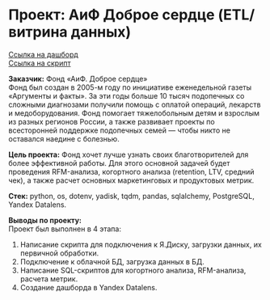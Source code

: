 # Проект: АиФ Доброе сердце (ETL/витрина данных)  
[Ссылка на дашборд](https://datalens.yandex/zakofcgt6038m)  
[Ссылка на скрипт](https://github.com/korneeva-anastasia/DA_projects/blob/main/dobro_aif/aif.ipynb)

**Заказчик:** Фонд «АиФ. Доброе сердце»  
Фонд был создан в 2005-м году по инициативе еженедельной газеты «Аргументы и факты». За эти годы больше 10 тысяч подопечных со сложными диагнозами получили помощь с оплатой операций, лекарств и медоборудования. Фонд помогает тяжелобольным детям и взрослым из разных регионов России, а также развивает проекты по всесторонней поддержке подопечных семей — чтобы никто не оставался наедине с болезнью.  

**Цель проекта:** Фонд хочет лучше узнать своих благотворителей для более эффективной работы. Для этого основной задачей будет проведения RFM-анализа, когортного анализа (retention, LTV, средний чек), а также расчет основных маркетинговых и продуктовых метрик.   

**Стек:** python, os, dotenv, yadisk, tqdm, pandas, sqlalchemy, PostgreSQL, Yandex Datalens.  

**Выводы по проекту:**  
Проект был выполнен в 4 этапа:
1. Написание скрипта для подключения к Я.Диску, загрузки данных, их первичной обработки.  
2. Подключение к облачной БД, загрузка данных в БД.  
3. Написание SQL-скриптов для когортного анализа, RFM-анализа, расчета метрик.  
4. Создание дашборда в Yandex Datalens.
